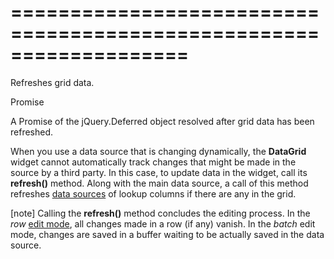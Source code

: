 <!--**
/*-------------------------------------------
    Auto-generated file. Do not modify.
-------------------------------------------

**-->
===================================================================
===================================================================

<!--shortDescription-->
Refreshes grid data.
<!--/shortDescription-->

<!--returnType-->Promise<!--/returnType-->
<!--returnDescription-->
A Promise of the jQuery.Deferred object resolved after grid data has been refreshed.
<!--/returnDescription-->

<!--fullDescription-->
When you use a data source that is changing dynamically, the **DataGrid** widget cannot automatically track changes that might be made in the source by a third party. In this case, to update data in the widget, call its **refresh()** method. Along with the main data source, a call of this method refreshes [data sources](/Documentation/ApiReference/UI_Widgets/dxDataGrid/Configuration/columns/lookup/#dataSource) of lookup columns if there are any in the grid.

[note] Calling the **refresh()** method concludes the editing process. In the *row* [edit mode](/Documentation/ApiReference/UI_Widgets/dxDataGrid/Configuration/editing/#mode), all changes made in a row (if any) vanish. In the *batch* edit mode, changes are saved in a buffer waiting to be actually saved in the data source.
<!--/fullDescription-->